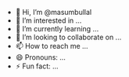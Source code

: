 - 👋 Hi, I’m @masumbullal
- 👀 I’m interested in ...
- 🌱 I’m currently learning ...
- 💞️ I’m looking to collaborate on ...
- 📫 How to reach me ...
- 😄 Pronouns: ...
- ⚡ Fun fact: ...

<!---
masumbullal/masumbullal is a ✨ special ✨ repository because its `README.md` (this file) appears on your GitHub profile.
You can click the Preview link to take a look at your changes.
--->
